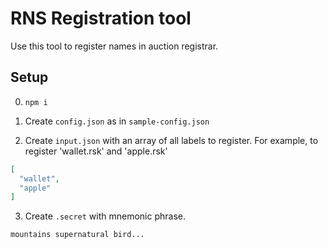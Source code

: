 # RNS Registration tool

Use this tool to register names in auction registrar.

## Setup

0. `npm i`

1. Create `config.json` as in `sample-config.json`

2. Create `input.json` with an array of all labels to register. For example, to register 'wallet.rsk' and 'apple.rsk'

```json
[
  "wallet",
  "apple"
]
```

3. Create `.secret` with mnemonic phrase.

```
mountains supernatural bird...
```